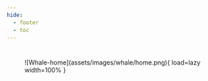 ```yaml
---
hide:
  - footer
  - toc
---
```


#

<figure markdown>
  ![Whale-home](assets/images/whale/home.png){ load=lazy width=100% }
</figure>
